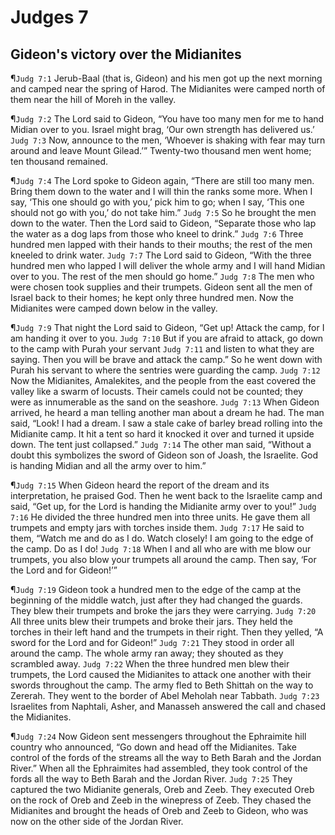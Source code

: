 # Judges 7

## Gideon's victory over the Midianites
¶`Judg 7:1` Jerub-Baal (that is, Gideon) and his men got up the next morning and camped near the spring of Harod. The Midianites were camped north of them near the hill of Moreh in the valley.

¶`Judg 7:2` The Lord said to Gideon, “You have too many men for me to hand Midian over to you. Israel might brag, ‘Our own strength has delivered us.’
`Judg 7:3` Now, announce to the men, ‘Whoever is shaking with fear may turn around and leave Mount Gilead.’” Twenty-two thousand men went home; ten thousand remained.

¶`Judg 7:4` The Lord spoke to Gideon again, “There are still too many men. Bring them down to the water and I will thin the ranks some more. When I say, ‘This one should go with you,’ pick him to go; when I say, ‘This one should not go with you,’ do not take him.”
`Judg 7:5` So he brought the men down to the water. Then the Lord said to Gideon, “Separate those who lap the water as a dog laps from those who kneel to drink.”
`Judg 7:6` Three hundred men lapped with their hands to their mouths; the rest of the men kneeled to drink water.
`Judg 7:7` The Lord said to Gideon, “With the three hundred men who lapped I will deliver the whole army and I will hand Midian over to you. The rest of the men should go home.”
`Judg 7:8` The men who were chosen took supplies and their trumpets. Gideon sent all the men of Israel back to their homes; he kept only three hundred men. Now the Midianites were camped down below in the valley.

¶`Judg 7:9` That night the Lord said to Gideon, “Get up! Attack the camp, for I am handing it over to you.
`Judg 7:10` But if you are afraid to attack, go down to the camp with Purah your servant
`Judg 7:11` and listen to what they are saying. Then you will be brave and attack the camp.” So he went down with Purah his servant to where the sentries were guarding the camp.
`Judg 7:12` Now the Midianites, Amalekites, and the people from the east covered the valley like a swarm of locusts. Their camels could not be counted; they were as innumerable as the sand on the seashore.
`Judg 7:13` When Gideon arrived, he heard a man telling another man about a dream he had. The man said, “Look! I had a dream. I saw a stale cake of barley bread rolling into the Midianite camp. It hit a tent so hard it knocked it over and turned it upside down. The tent just collapsed.”
`Judg 7:14` The other man said, “Without a doubt this symbolizes the sword of Gideon son of Joash, the Israelite. God is handing Midian and all the army over to him.”

¶`Judg 7:15` When Gideon heard the report of the dream and its interpretation, he praised God. Then he went back to the Israelite camp and said, “Get up, for the Lord is handing the Midianite army over to you!”
`Judg 7:16` He divided the three hundred men into three units. He gave them all trumpets and empty jars with torches inside them.
`Judg 7:17` He said to them, “Watch me and do as I do. Watch closely! I am going to the edge of the camp. Do as I do!
`Judg 7:18` When I and all who are with me blow our trumpets, you also blow your trumpets all around the camp. Then say, ‘For the Lord and for Gideon!’”

¶`Judg 7:19` Gideon took a hundred men to the edge of the camp at the beginning of the middle watch, just after they had changed the guards. They blew their trumpets and broke the jars they were carrying.
`Judg 7:20` All three units blew their trumpets and broke their jars. They held the torches in their left hand and the trumpets in their right. Then they yelled, “A sword for the Lord and for Gideon!”
`Judg 7:21` They stood in order all around the camp. The whole army ran away; they shouted as they scrambled away.
`Judg 7:22` When the three hundred men blew their trumpets, the Lord caused the Midianites to attack one another with their swords throughout the camp. The army fled to Beth Shittah on the way to Zererah. They went to the border of Abel Meholah near Tabbath.
`Judg 7:23` Israelites from Naphtali, Asher, and Manasseh answered the call and chased the Midianites.

¶`Judg 7:24` Now Gideon sent messengers throughout the Ephraimite hill country who announced, “Go down and head off the Midianites. Take control of the fords of the streams all the way to Beth Barah and the Jordan River.” When all the Ephraimites had assembled, they took control of the fords all the way to Beth Barah and the Jordan River.
`Judg 7:25` They captured the two Midianite generals, Oreb and Zeeb. They executed Oreb on the rock of Oreb and Zeeb in the winepress of Zeeb. They chased the Midianites and brought the heads of Oreb and Zeeb to Gideon, who was now on the other side of the Jordan River.
